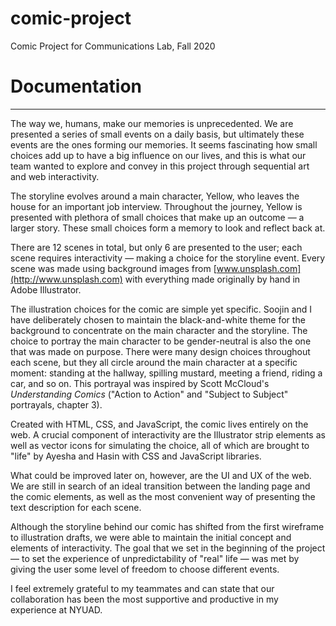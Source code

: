 # comic-project
Comic Project for Communications Lab, Fall 2020

# Documentation

---

The way we, humans, make our memories is unprecedented. We are presented a series of small events on a daily basis, but ultimately these events are the ones forming our memories. It seems fascinating how small choices add up to have a big influence on our lives, and this is what our team wanted to explore and convey in this project through sequential art and web interactivity. 

The storyline evolves around a main character, Yellow, who leaves the house for an important job interview. Throughout the journey, Yellow is presented with plethora of small choices that make up an outcome — a larger story. These small choices form a memory to look and reflect back at.

There are 12 scenes in total, but only 6 are presented to the user; each scene requires interactivity — making a choice for the storyline event. Every scene was made using background images from [www.unsplash.com](http://www.unsplash.com) with everything made originally by hand in Adobe Illustrator. 

The illustration choices for the comic are simple yet specific. Soojin and I have deliberately chosen to maintain the black-and-white theme for the background to concentrate on the main character and the storyline. The choice to portray the main character to be gender-neutral is also the one that was made on purpose. There were many design choices throughout each scene, but they all circle around the main character at a specific moment: standing at the hallway, spilling mustard, meeting a friend, riding a car, and so on. This portrayal was inspired by Scott McCloud's *Understanding Comics* ("Action to Action" and "Subject to Subject" portrayals, chapter 3).

Created with HTML, CSS, and JavaScript, the comic lives entirely on the web. A crucial component of interactivity are the Illustrator strip elements as well as vector icons for simulating the choice, all of which are brought to "life" by Ayesha and Hasin with CSS and JavaScript libraries.

What could be improved later on, however, are the UI and UX of the web. We are still in search of an ideal transition between the landing page and the comic elements, as well as the most convenient way of presenting the text description for each scene. 

Although the storyline behind our comic has shifted from the first wireframe to illustration drafts, we were able to maintain the initial concept and elements of interactivity. The goal that we set in the beginning of the project — to set the experience of unpredictability of "real" life — was met by giving the user some level of freedom to choose different events. 

I feel extremely grateful to my teammates and can state that our collaboration has been the most supportive and productive in my experience at NYUAD.
